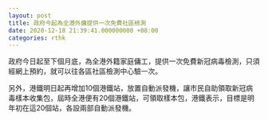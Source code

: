 ```yaml
---
layout: post
title: 政府今起為全港外傭提供一次免費社區檢測
date: 2020-12-18 21:39:41.000000000 +08:00
categories: rthk
---
```


政府今日起至下個月底，為全港外籍家庭傭工，提供一次免費新冠病毒檢測，只須經網上預約，就可以往各區社區檢測中心驗一次。

另外，港鐵明日起再增加10個港鐵站，放置自動派發機，讓市民自助領取新冠病毒樣本收集包，屆時全港便有20個港鐵站，可領取樣本包，港鐵表示，目標是明年初在這20個站，各設兩部自動派發機。
